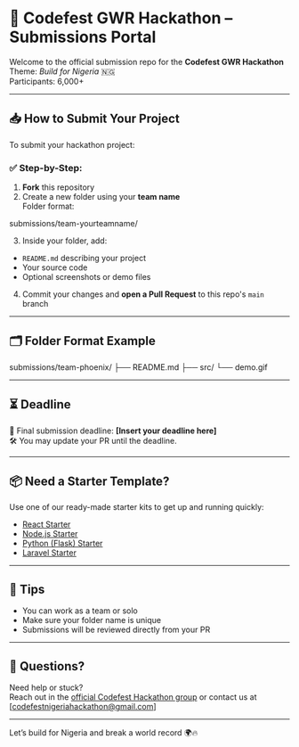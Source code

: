 # 🚀 Codefest GWR Hackathon – Submissions Portal

Welcome to the official submission repo for the **Codefest GWR Hackathon**  
Theme: *Build for Nigeria* 🇳🇬  
Participants: 6,000+

---

## 📥 How to Submit Your Project

To submit your hackathon project:

### ✅ Step-by-Step:

1. **Fork** this repository  
2. Create a new folder using your **team name**  
   Folder format:  

submissions/team-yourteamname/

3. Inside your folder, add:
- `README.md` describing your project
- Your source code
- Optional screenshots or demo files

4. Commit your changes and **open a Pull Request** to this repo's `main` branch

---

## 🗂 Folder Format Example

submissions/team-phoenix/
├── README.md
├── src/
└── demo.gif


---

## ⏳ Deadline

📅 Final submission deadline: **[Insert your deadline here]**  
🛠 You may update your PR until the deadline.

---

## 📦 Need a Starter Template?

Use one of our ready-made starter kits to get up and running quickly:

- [React Starter](./starter-templates/react/)
- [Node.js Starter](./starter-templates/node/)
- [Python (Flask) Starter](./starter-templates/python/)
- [Laravel Starter](./starter-templates/laravel/)

---

## 🧠 Tips

- You can work as a team or solo
- Make sure your folder name is unique
- Submissions will be reviewed directly from your PR

---

## 🤝 Questions?

Need help or stuck?  
Reach out in the [official Codefest Hackathon group](#) or contact us at [codefestnigeriahackathon@gmail.com]

---

Let’s build for Nigeria and break a world record 🌍🔥

